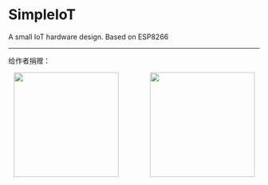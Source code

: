 # SimpleIoT
 A small IoT hardware design. Based on ESP8266

---

给作者捐赠：

<div align=center>
<img src="https://github.com/forestluo/AlgMain/blob/main/weixin.jpg" width="210px">&nbsp;&nbsp;&nbsp;&nbsp;&nbsp;&nbsp;&nbsp;&nbsp;&nbsp;&nbsp;&nbsp;&nbsp;&nbsp;&nbsp;&nbsp;&nbsp;<img src="https://github.com/forestluo/AlgMain/blob/main/zhifubao.jpg" width="210px">
</div>
